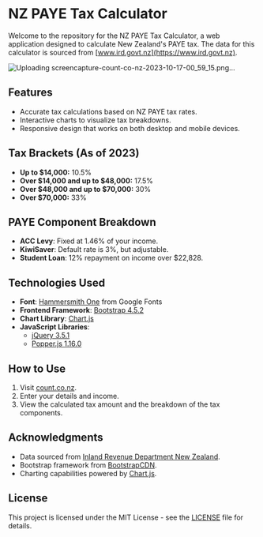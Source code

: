 # NZ PAYE Tax Calculator

Welcome to the repository for the NZ PAYE Tax Calculator, a web application designed to calculate New Zealand's PAYE tax. The data for this calculator is sourced from [www.ird.govt.nz](https://www.ird.govt.nz).

![Uploading screencapture-count-co-nz-2023-10-17-00_59_15.png…]()

## Features

- Accurate tax calculations based on NZ PAYE tax rates.
- Interactive charts to visualize tax breakdowns.
- Responsive design that works on both desktop and mobile devices.

## Tax Brackets (As of 2023)

- **Up to $14,000:** 10.5%
- **Over $14,000 and up to $48,000:** 17.5%
- **Over $48,000 and up to $70,000:** 30%
- **Over $70,000:** 33%

## PAYE Component Breakdown

- **ACC Levy**: Fixed at 1.46% of your income.
- **KiwiSaver**: Default rate is 3%, but adjustable.
- **Student Loan**: 12% repayment on income over $22,828.

## Technologies Used

- **Font**: [Hammersmith One](https://fonts.googleapis.com/css2?family=Hammersmith+One&display=swap) from Google Fonts
- **Frontend Framework**: [Bootstrap 4.5.2](https://getbootstrap.com/docs/4.5/getting-started/introduction/)
- **Chart Library**: [Chart.js](https://www.chartjs.org/)
- **JavaScript Libraries**:
  - [jQuery 3.5.1](https://jquery.com/)
  - [Popper.js 1.16.0](https://popper.js.org/)

## How to Use

1. Visit [count.co.nz](https://count.co.nz).
2. Enter your details and income.
3. View the calculated tax amount and the breakdown of the tax components.

## Acknowledgments

- Data sourced from [Inland Revenue Department New Zealand](https://www.ird.govt.nz).
- Bootstrap framework from [BootstrapCDN](https://maxcdn.bootstrapcdn.com/).
- Charting capabilities powered by [Chart.js](https://www.chartjs.org/).

## License

This project is licensed under the MIT License - see the [LICENSE](LICENSE) file for details.

